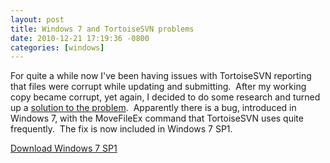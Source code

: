 ```yaml
---
layout: post
title: Windows 7 and TortoiseSVN problems
date: 2010-12-21 17:19:36 -0800
categories: [windows]
---
```

For quite a while now I've been having issues with TortoiseSVN reporting that files were corrupt while updating and submitting.  After my working copy became corrupt, yet again, I decided to do some research and turned up a [solution to the problem](http://serverfault.com/questions/72561/64-bit-tortoisesvn-on-windows-7-says-file-or-directory-is-corrupted-and-unreadab).  Apparently there is a bug, introduced in Windows 7, with the MoveFileEx command that TortoiseSVN uses quite frequently.  The fix is now included in Windows 7 SP1.

[Download Windows 7 SP1](https://www.microsoft.com/en-us/download/details.aspx?id=5842)